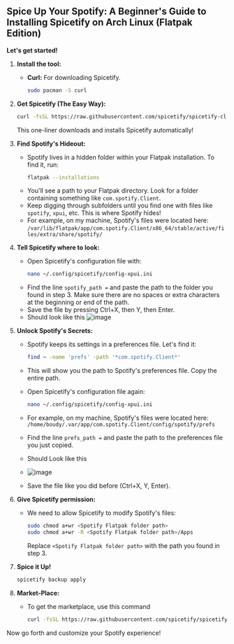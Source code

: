 ## Spice Up Your Spotify: A Beginner's Guide to Installing Spicetify on Arch Linux (Flatpak Edition)

**Let's get started!**

1. **Install the tool:**

   * **Curl:** For downloading Spicetify.
     ```bash
     sudo pacman -S curl
     ``` 

2. **Get Spicetify (The Easy Way):**

   ```bash
   curl -fsSL https://raw.githubusercontent.com/spicetify/spicetify-cli/master/install.sh | sh
   ```
   This one-liner downloads and installs Spicetify automatically!

3. **Find Spotify's Hideout:**

   * Spotify lives in a hidden folder within your Flatpak installation. To find it, run:
     ```bash
     flatpak --installations
     ```
   * You'll see a path to your Flatpak directory. Look for a folder containing something like `com.spotify.Client`.
   * Keep digging through subfolders until you find one with files like `spotify`, `xpui`, etc. This is where Spotify hides!  
   * For example, on my machine, Spotify's files were located here:  `/var/lib/flatpak/app/com.spotify.Client/x86_64/stable/active/files/extra/share/spotify/`

4. **Tell Spicetify where to look:**

   * Open Spicetify's configuration file with:
     ```bash
     nano ~/.config/spicetify/config-xpui.ini 
     ```
   * Find the line `spotify_path =` and paste the path to the folder you found in step 3.  Make sure there are no spaces or extra characters at the beginning or end of the path.
   * Save the file by pressing Ctrl+X, then Y, then Enter.
   * Should look like this
![image](https://github.com/boudywho/spicetify-arch-installation-guide/assets/113399517/f77ba8a7-872b-4983-afff-a39884e769ba)

5. **Unlock Spotify's Secrets:**

   * Spotify keeps its settings in a preferences file. Let's find it:
     ```bash
     find ~ -name 'prefs' -path '*com.spotify.Client*'
     ```
   * This will show you the path to Spotify's preferences file. Copy the entire path.
   * Open Spicetify's configuration file again:
     ```bash
     nano ~/.config/spicetify/config-xpui.ini 
     ```
   * For example, on my machine, Spotify's files were located here:  `/home/boudy/.var/app/com.spotify.Client/config/spotify/prefs`
   * Find the line `prefs_path =` and paste the path to the preferences file you just copied.
   * Should Look like this
   * ![image](https://github.com/boudywho/spicetify-arch-installation-guide/assets/113399517/4f1fa362-c173-4e54-973b-247b080144c0)

   * Save the file like you did before (Ctrl+X, Y, Enter).

6. **Give Spicetify permission:**

   * We need to allow Spicetify to modify Spotify's files:
     ```bash
     sudo chmod a+wr <Spotify Flatpak folder path> 
     sudo chmod a+wr -R <Spotify Flatpak folder path>/Apps
     ```
     Replace `<Spotify Flatpak folder path>` with the path you found in step 3. 

7. **Spice it Up!**
     ```bash
     spicetify backup apply
     ```

9. **Market-Place:**
   * To get the marketplace, use this command
     ```bash
     curl -fsSL https://raw.githubusercontent.com/spicetify/spicetify-marketplace/main/resources/install.sh | sh
     ```
Now go forth and customize your Spotify experience! 
